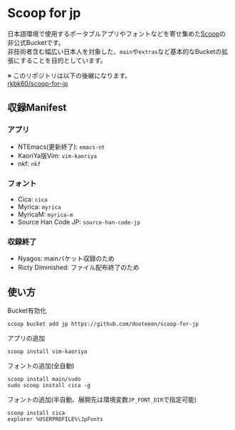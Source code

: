 # Scoop for jp

日本語環境で使用するポータブルアプリやフォントなどを寄せ集めた[Scoop](https://github.com/lukesampson/scoop)の非公式Bucketです。  
非技術者含む幅広い日本人を対象した、`main`や`extras`など基本的なBucketの拡張にすることを目的としています。

※ このリポジトリは以下の後継になります。  
[rkbk60/scoop-for-jp](https://github.com/rkbk60/scoop-for-jp.git)

## 収録Manifest

### アプリ
- NTEmacs(更新終了): `emacs-nt`
- KaoriYa版Vim: `vim-kaoriya`
- nkf: `nkf`

### フォント
- Cica: `cica`
- Myrica: `myrica`
- MyricaM: `myrica-m`
- Source Han Code JP: `source-han-code-jp`

### 収録終了
- Nyagos: mainバケット収録のため
- Ricty Diminished: ファイル配布終了のため

## 使い方

Bucket有効化
```
scoop bucket add jp https://github.com/dooteeen/scoop-for-jp
```

アプリの追加
```
scoop install vim-kaoriya
```

フォントの追加(全自動)
```
scoop install main/sudo
sudo scoop install cica -g
```

フォントの追加(半自動、展開先は環境変数`JP_FONT_DIR`で指定可能)
```
scoop install cica
explorer %USERPROFILE%\JpFonts
```

